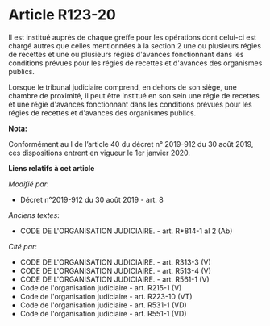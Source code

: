 # Article R123-20

Il est institué auprès de chaque greffe pour les opérations dont celui-ci est chargé autres que celles mentionnées à la
section 2 une ou plusieurs régies de recettes et une ou plusieurs régies d'avances fonctionnant dans les conditions prévues
pour les régies de recettes et d'avances des organismes publics.

Lorsque le tribunal judiciaire comprend, en dehors de son siège, une chambre de proximité, il peut être institué en son sein
une régie de recettes et une régie d'avances fonctionnant dans les conditions prévues pour les régies de recettes et
d'avances des organismes publics.

**Nota:**

Conformément au I de l’article 40 du décret n° 2019-912 du 30 août 2019, ces dispositions entrent en vigueur le 1er janvier
2020.

**Liens relatifs à cet article**

_Modifié par_:

  - Décret n°2019-912 du 30 août 2019 - art. 8

_Anciens textes_:

  - CODE DE L'ORGANISATION JUDICIAIRE. - art. R*814-1 al 2 (Ab)

_Cité par_:

  - CODE DE L'ORGANISATION JUDICIAIRE. - art. R313-3 (V)
  - CODE DE L'ORGANISATION JUDICIAIRE. - art. R513-4 (V)
  - CODE DE L'ORGANISATION JUDICIAIRE. - art. R561-1 (V)
  - Code de l'organisation judiciaire - art. R215-1 (V)
  - Code de l'organisation judiciaire - art. R223-10 (VT)
  - Code de l'organisation judiciaire - art. R531-1 (VD)
  - Code de l'organisation judiciaire - art. R551-1 (VD)
